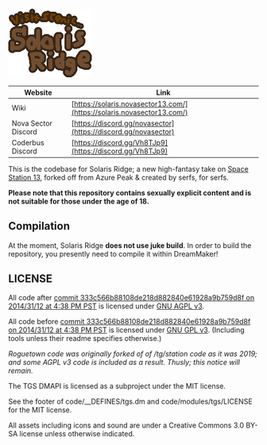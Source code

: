 ![Visit Scenic Solaris Ridge](.github/images/SolarisVisit.png)

| Website             | Link                                                                                                 |
| ------------------- | ---------------------------------------------------------------------------------------------------- |
| Wiki                | [https://solaris.novasector13.com/](https://solaris.novasector13.com/)                     |
| Nova Sector Discord | [https://discord.gg/novasector](https://discord.gg/novasector) |
| Coderbus Discord    | [https://discord.gg/Vh8TJp9](https://discord.gg/Vh8TJp9)                                             |

This is the codebase for Solaris Ridge; a new high-fantasy take on [Space Station 13](https://spacestation13.com/), forked off from Azure Peak & created by serfs, for serfs.

**Please note that this repository contains sexually explicit content and is not suitable for those under the age of 18.**

## Compilation
At the moment, Solaris Ridge **does not use juke build**. In order to build the repository, you presently need to compile it within DreamMaker!

## LICENSE

All code after [commit 333c566b88108de218d882840e61928a9b759d8f on 2014/31/12 at 4:38 PM PST](https://github.com/tgstation/tgstation/commit/333c566b88108de218d882840e61928a9b759d8f) is licensed under [GNU AGPL v3](https://www.gnu.org/licenses/agpl-3.0.html).

All code before [commit 333c566b88108de218d882840e61928a9b759d8f on 2014/31/12 at 4:38 PM PST](https://github.com/tgstation/tgstation/commit/333c566b88108de218d882840e61928a9b759d8f) is licensed under [GNU GPL v3](https://www.gnu.org/licenses/gpl-3.0.html).
(Including tools unless their readme specifies otherwise.)

*Roguetown code was originally forked of of /tg/station code as it was 2019; and some AGPL v3 code is included as a result. Thusly; this notice will remain.*

The TGS DMAPI is licensed as a subproject under the MIT license.

See the footer of code/__DEFINES/tgs.dm and code/modules/tgs/LICENSE for the MIT license.

All assets including icons and sound are under a Creative Commons 3.0 BY-SA license unless otherwise indicated.
